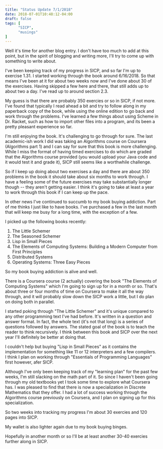 ```yaml
---
title: "Status Update 7/1/2018"
date: 2018-07-01T10:48:12-04:00
draft: false
tags: [
      "SICP",
      "musings"
]
---
```



Well it's time for another blog entry.  I don't have too much to add
at this point, but in the spirit of blogging and writing more, I'll
try to come up with something to write about.

I've been keeping track of my progress in SICP, and so far I'm up to
exercise 1.31.  I started working through the book around 6/16/2018.
So that means I've been at it for about two weeks now and I've done
about 30 of the exercises.  Having skipped a few here and there, that
still adds up to about two a day.  I've read up to around section 2.3.

My guess is that there are probably 350 exercies or so in SICP, if not
more.  I've found that typically I read ahead a bit and try to follow
along in my paperback copy of the book, while using the online edition
to go back and work through the problems.  I've learned a few things
about using Scheme in Dr. Racket, such as how to import other files
into a program, and its been a pretty pleasant experience so far.

I'm still enjoying the book.  It's challenging to go through for
sure.  The last academic-ish work I did was taking an Algorithms
course on Coursera (Algorithms part 1) and I can say for sure that
this book is more challenging.  While I miss the format of having
timed exercises to do which are graded that the Algorithms course
provided (you would upload your Java code and it would test it and
grade it), SICP still seems like a worthwhile challenge.

So if I keep up doing about two exercises a day and there are about
350 problems in the book it should take about six months to work
through.  I have a feeling some of the future exercises may take
substantially longer though -- they aren't getting easier.  I think
it's going to take at least a year to work through this book if I can
keep up the pace.

In other news I've continued to succumb to my book buying addiction.
Part of me thinks I just like to have books.  I've purchased a few in
the last month that will keep me busy for a long time, with the
exception of a few.

I picked up the following books recently:

1. The Little Schemer
2. The Seasoned Schemer
3. Lisp in Small Pieces
4. The Elements of Computing Systems: Building a Modern Computer from
First Principles
5. Distributed Systems
6. Operating Systems: Three Easy Pieces

So my book buying addiction is alive and well.

There is a Coursera course (2 actually) covering the book "The
Elements of Computing Systems" which I'm going to sign up for in a
month or so.  That's about three or four months of time on Coursera to
make it all the way through, and it will probably slow down the SICP
work a little, but I do plan on doing both in parallel.

I started poking through "The Little Schemer" and it's unique compared
to any other programming text I've had before.  It's written in a
question and answer format.  In fact, the whole text (it's not that
long) is a series of questions followed by answers.  The stated goal
of the book is to teach the reader to think recursively.  I think
between this book and SICP over the next year I'll definitely be
better at doing that.

I couldn't help but buying "Lisp in Small Pieces" as it contains the
implementation for something like 11 or 12 interpreters and a few
compilers.  I think I plan on working through "Essentials of
Programming Languages" first however, afer SICP.

Although I've only been keeping track of my "learning plan" for the
past few weeks, I'm still slacking on the math part of it.  So since I
haven't been going through my old textbooks yet I took some time to
explore what Coursera has.  I was pleased to find that there is now a
specialization in Discrete Mathematics that they offer.  I had a lot
of success working through the Algorithms course previously on
Coursera, and I plan on signing up for this specialization.

So two weeks into tracking my progress I'm about 30 exercies and 120
pages into SICP.

My wallet is also lighter again due to my book buying binges.

Hopefully in another month or so I'll be at least another 30-40
exercies further along in SICP.






